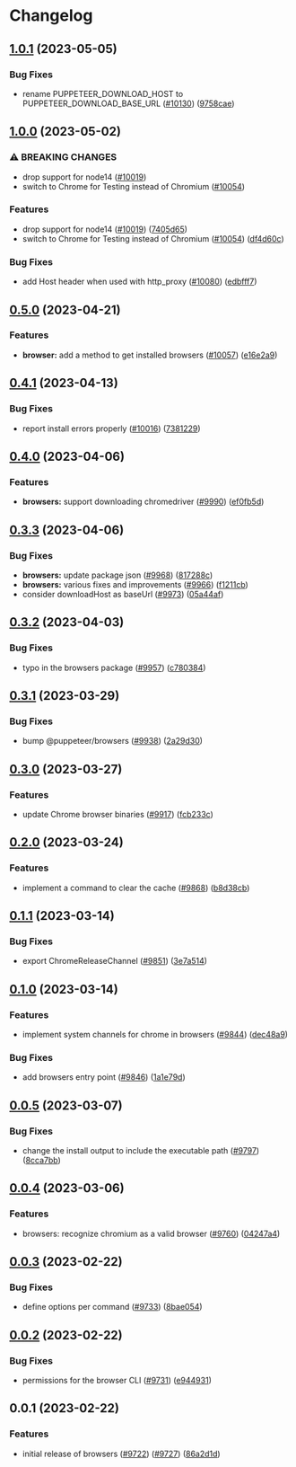 # Changelog

## [1.0.1](https://github.com/puppeteer/puppeteer/compare/browsers-v1.0.0...browsers-v1.0.1) (2023-05-05)


### Bug Fixes

* rename PUPPETEER_DOWNLOAD_HOST to PUPPETEER_DOWNLOAD_BASE_URL ([#10130](https://github.com/puppeteer/puppeteer/issues/10130)) ([9758cae](https://github.com/puppeteer/puppeteer/commit/9758cae029f90908c4b5340561d9c51c26aa2f21))

## [1.0.0](https://github.com/puppeteer/puppeteer/compare/browsers-v0.5.0...browsers-v1.0.0) (2023-05-02)


### ⚠ BREAKING CHANGES

* drop support for node14 ([#10019](https://github.com/puppeteer/puppeteer/issues/10019))
* switch to Chrome for Testing instead of Chromium ([#10054](https://github.com/puppeteer/puppeteer/issues/10054))

### Features

* drop support for node14 ([#10019](https://github.com/puppeteer/puppeteer/issues/10019)) ([7405d65](https://github.com/puppeteer/puppeteer/commit/7405d6585aa09b240fbab09aa360674d4442b3d9))
* switch to Chrome for Testing instead of Chromium ([#10054](https://github.com/puppeteer/puppeteer/issues/10054)) ([df4d60c](https://github.com/puppeteer/puppeteer/commit/df4d60c187aa11c4ad783827242e9511f4ec2aab))


### Bug Fixes

* add Host header when used with http_proxy ([#10080](https://github.com/puppeteer/puppeteer/issues/10080)) ([edbfff7](https://github.com/puppeteer/puppeteer/commit/edbfff7b04baffc29c01c37c595d6b3355c0dea0))

## [0.5.0](https://github.com/puppeteer/puppeteer/compare/browsers-v0.4.1...browsers-v0.5.0) (2023-04-21)


### Features

* **browser:** add a method to get installed browsers ([#10057](https://github.com/puppeteer/puppeteer/issues/10057)) ([e16e2a9](https://github.com/puppeteer/puppeteer/commit/e16e2a97284f5e7ab4073f375254572a6a89e800))

## [0.4.1](https://github.com/puppeteer/puppeteer/compare/browsers-v0.4.0...browsers-v0.4.1) (2023-04-13)


### Bug Fixes

* report install errors properly ([#10016](https://github.com/puppeteer/puppeteer/issues/10016)) ([7381229](https://github.com/puppeteer/puppeteer/commit/7381229a164e598e7523862f2438cd0cd1cd796a))

## [0.4.0](https://github.com/puppeteer/puppeteer/compare/browsers-v0.3.3...browsers-v0.4.0) (2023-04-06)


### Features

* **browsers:** support downloading chromedriver ([#9990](https://github.com/puppeteer/puppeteer/issues/9990)) ([ef0fb5d](https://github.com/puppeteer/puppeteer/commit/ef0fb5d87299c604af2387ac1c72be317c50316d))

## [0.3.3](https://github.com/puppeteer/puppeteer/compare/browsers-v0.3.2...browsers-v0.3.3) (2023-04-06)


### Bug Fixes

* **browsers:** update package json ([#9968](https://github.com/puppeteer/puppeteer/issues/9968)) ([817288c](https://github.com/puppeteer/puppeteer/commit/817288cd901121ddc8a44226eda689bb784cee61))
* **browsers:** various fixes and improvements ([#9966](https://github.com/puppeteer/puppeteer/issues/9966)) ([f1211cb](https://github.com/puppeteer/puppeteer/commit/f1211cbec091ec669de019aeb7fb4f011a81c1d7))
* consider downloadHost as baseUrl ([#9973](https://github.com/puppeteer/puppeteer/issues/9973)) ([05a44af](https://github.com/puppeteer/puppeteer/commit/05a44afe5affcac9fe0f0a2e83f17807c99b2f0c))

## [0.3.2](https://github.com/puppeteer/puppeteer/compare/browsers-v0.3.1...browsers-v0.3.2) (2023-04-03)


### Bug Fixes

* typo in the browsers package ([#9957](https://github.com/puppeteer/puppeteer/issues/9957)) ([c780384](https://github.com/puppeteer/puppeteer/commit/c7803844cf10b6edaa2da83134029b7acf5b45b2))

## [0.3.1](https://github.com/puppeteer/puppeteer/compare/browsers-v0.3.0...browsers-v0.3.1) (2023-03-29)


### Bug Fixes

* bump @puppeteer/browsers ([#9938](https://github.com/puppeteer/puppeteer/issues/9938)) ([2a29d30](https://github.com/puppeteer/puppeteer/commit/2a29d30d1790b47c99f8d196b3844364d351acbd))

## [0.3.0](https://github.com/puppeteer/puppeteer/compare/browsers-v0.2.0...browsers-v0.3.0) (2023-03-27)


### Features

* update Chrome browser binaries ([#9917](https://github.com/puppeteer/puppeteer/issues/9917)) ([fcb233c](https://github.com/puppeteer/puppeteer/commit/fcb233ce949f5f716aee39253e910104b04aa000))

## [0.2.0](https://github.com/puppeteer/puppeteer/compare/browsers-v0.1.1...browsers-v0.2.0) (2023-03-24)


### Features

* implement a command to clear the cache ([#9868](https://github.com/puppeteer/puppeteer/issues/9868)) ([b8d38cb](https://github.com/puppeteer/puppeteer/commit/b8d38cb05f7eedf554ed46f2f7428b621197d1cc))

## [0.1.1](https://github.com/puppeteer/puppeteer/compare/browsers-v0.1.0...browsers-v0.1.1) (2023-03-14)


### Bug Fixes

* export ChromeReleaseChannel ([#9851](https://github.com/puppeteer/puppeteer/issues/9851)) ([3e7a514](https://github.com/puppeteer/puppeteer/commit/3e7a514e556ddb4306aa3c15f24c512beaac65f4))

## [0.1.0](https://github.com/puppeteer/puppeteer/compare/browsers-v0.0.5...browsers-v0.1.0) (2023-03-14)


### Features

* implement system channels for chrome in browsers ([#9844](https://github.com/puppeteer/puppeteer/issues/9844)) ([dec48a9](https://github.com/puppeteer/puppeteer/commit/dec48a95923e21a054c1d70d22c14001a0150293))


### Bug Fixes

* add browsers entry point ([#9846](https://github.com/puppeteer/puppeteer/issues/9846)) ([1a1e79d](https://github.com/puppeteer/puppeteer/commit/1a1e79d046ccad6fe843aa219501c17da08bc498))

## [0.0.5](https://github.com/puppeteer/puppeteer/compare/browsers-v0.0.4...browsers-v0.0.5) (2023-03-07)


### Bug Fixes

* change the install output to include the executable path ([#9797](https://github.com/puppeteer/puppeteer/issues/9797)) ([8cca7bb](https://github.com/puppeteer/puppeteer/commit/8cca7bb7a2a1cdf62919d9c7eca62d6774e698db))

## [0.0.4](https://github.com/puppeteer/puppeteer/compare/browsers-v0.0.3...browsers-v0.0.4) (2023-03-06)


### Features

* browsers: recognize chromium as a valid browser ([#9760](https://github.com/puppeteer/puppeteer/issues/9760)) ([04247a4](https://github.com/puppeteer/puppeteer/commit/04247a4e00b43683977bd8aa309d493eee663735))

## [0.0.3](https://github.com/puppeteer/puppeteer/compare/browsers-v0.0.2...browsers-v0.0.3) (2023-02-22)


### Bug Fixes

* define options per command ([#9733](https://github.com/puppeteer/puppeteer/issues/9733)) ([8bae054](https://github.com/puppeteer/puppeteer/commit/8bae0545b7321d398dae3f522952dd981111587e))

## [0.0.2](https://github.com/puppeteer/puppeteer/compare/browsers-v0.0.1...browsers-v0.0.2) (2023-02-22)


### Bug Fixes

* permissions for the browser CLI ([#9731](https://github.com/puppeteer/puppeteer/issues/9731)) ([e944931](https://github.com/puppeteer/puppeteer/commit/e944931de22726f35c5c83052892f8ab4667b035))

## 0.0.1 (2023-02-22)


### Features

* initial release of browsers ([#9722](https://github.com/puppeteer/puppeteer/issues/9722)) ([#9727](https://github.com/puppeteer/puppeteer/issues/9727)) ([86a2d1d](https://github.com/puppeteer/puppeteer/commit/86a2d1dd3b2c024b886c6280e08a2d7dc8caabc5))
